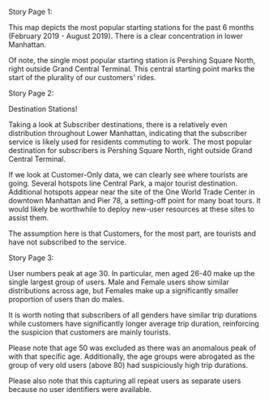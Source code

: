 Story Page 1:

This map depicts the most popular starting stations for the past 6 months (February 2019 - August 2019). There is a clear concentration in lower Manhattan. 

Of note, the single most popular starting station is Pershing Square North, right outside Grand Central Terminal. This central starting point marks the start of the plurality of our customers' rides.



Story Page 2: 

Destination Stations!

Taking a look at Subscriber destinations, there is a relatively even distribution throughout Lower Manhattan, indicating that the subscriber service is likely used for residents commuting to work. The most popular destination for subscribers is Pershing Square North, right outside Grand Central Terminal.

If we look at Customer-Only data, we can clearly see where tourists are going. Several hotspots line Central Park, a major tourist destination. Additional hotspots appear near the site of the One World Trade Center in downtown Manhattan and Pier 78, a setting-off point for many boat tours. It would likely be worthwhile to deploy new-user resources at these sites to assist them.

The assumption here is that Customers, for the most part, are tourists and have not subscribed to the service. 



Story Page 3: 

User numbers peak at age 30. In particular, men aged 26-40 make up the single largest group of users. Male and Female users show similar distributions across age, but Females make up a significantly smaller proportion of users than do males. 

It is worth noting that subscribers of all genders have similar trip durations while customers have significantly longer average trip duration, reinforcing the suspicion that customers are mainly tourists.

Please note that age 50 was excluded as there was an anomalous peak of with that specific age. Additionally, the age groups were abrogated as the group of very old users (above 80) had suspiciously high trip durations.

Please also note that this capturing all repeat users as separate users because no user identifiers were available.
